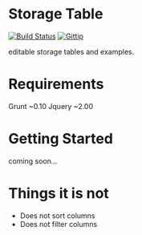 Storage Table
=============
[![Build Status](https://travis-ci.org/fassetar/StorageTable.svg?branch=master)](https://travis-ci.org/fassetar/StorageTable)
<a href="https://www.gittip.com/fassetar/"><img src="http://img.shields.io/gittip/fassetar.png" alt="Gittip"></a>

 editable storage tables and examples.
<br/>


Requirements
=====
Grunt ~0.10
Jquery ~2.00

Getting Started
====
coming soon...

Things it is not
===== 
 - Does not sort columns
 - Does not filter columns
